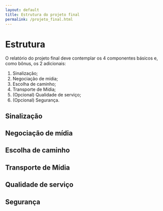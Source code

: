 ```yaml
---
layout: default
title: Estrutura do projeto final
permalink: /projeto_final.html
---
```


# Estrutura

O relatório do projeto final deve contemplar os 4 componentes básicos e, como bônus, os 2 adicionais:

1. Sinalização;
2. Negociação de mídia;
3. Escolha de caminho;
4. Transporte de Mídia;
5. (Opcional) Qualidade de serviço;
6. (Opcional) Segurança.

## Sinalização

## Negociação de mídia

## Escolha de caminho

## Transporte de Mídia

## Qualidade de serviço

## Segurança
